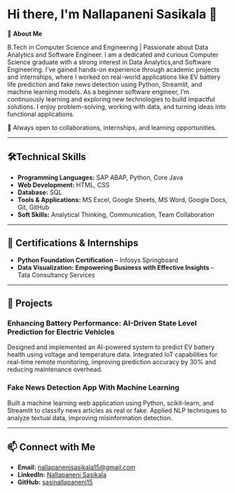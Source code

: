 # Hi there, I'm Nallapaneni Sasikala 👋


🎯 **About Me** 

B.Tech in Computer Science and Engineering | Passionate about Data Analytics and Software Engineer.
I am a dedicated and curious Computer Science graduate with a strong interest in Data Analytics,and Software Engineering. I’ve gained hands-on experience through academic projects and internships, where I worked on real-world applications like EV battery life prediction and fake news detection using Python, Streamlit, and machine learning models.
As a beginner software engineer, I’m continuously learning and exploring new technologies to build impactful solutions. I enjoy problem-solving, working with data, and turning ideas into functional applications.

📌 Always open to collaborations, internships, and learning opportunities.


---

## 🛠️Technical Skills

- **Programming Languages:** SAP ABAP, Python, Core Java  
- **Web Development:** HTML, CSS  
- **Database:** SQL  
- **Tools & Applications:** MS Excel, Google Sheets, MS Word, Google Docs, Git, GitHub  
- **Soft Skills:** Analytical Thinking, Communication, Team Collaboration

---

## 📜 Certifications & Internships

- **Python Foundation Certification** – Infosys Springboard
- **Data Visualization: Empowering Business with Effective Insights** – Tata Consultancy Services
  

---

## 🚀 Projects

### Enhancing Battery Performance: AI-Driven State Level Prediction for Electric Vehicles  
Designed and implemented an AI-powered system to predict EV battery health using voltage and temperature data. Integrated IoT capabilities for real-time remote monitoring, improving prediction accuracy by 30% and reducing maintenance overhead.

### Fake News Detection App With Machine Learning  
Built a machine learning web application using Python, scikit-learn, and Streamlit to classify news articles as real or fake. Applied NLP techniques to analyze textual data, improving misinformation detection.

---

## 📫 Connect with Me

- **Email:** nallapanenisasikala15@gmail.com
- **LinkedIn:** [Nallapaneni Sasikala](https://www.linkedin.com/in/nallapaneni-sasikala-292874258)
- **GitHub:** [sasinallapaneni15](https://github.com/sasinallapaneni15)
